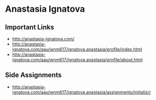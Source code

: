 # Anastasia Ignatova

## Important Links

- http://anastasia-ignatova.com/
- http://anastasia-ignatova.com/aau/wnm617/ignatova.anastasia/profile/index.html
- http://anastasia-ignatova.com/aau/wnm617/ignatova.anastasia/profile/about.html


## Side Assignments

- http://anastasia-ignatova.com/aau/wnm617/ignatova.anastasia/assignments/initializr/